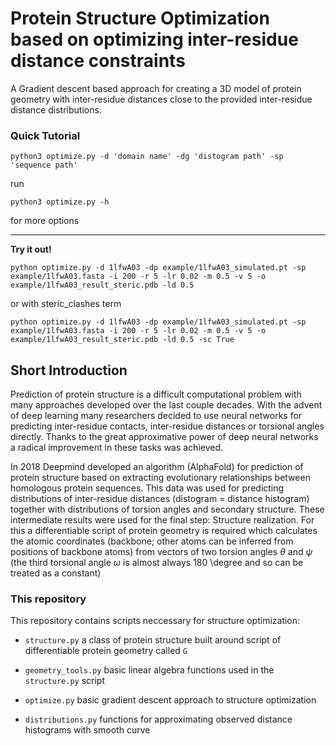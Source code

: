 # Protein Structure Optimization based on optimizing inter-residue distance constraints

A Gradient descent based approach for creating a 3D model of protein geometry with
inter-residue distances close to the provided inter-residue distance
distributions.

### Quick Tutorial

```
python3 optimize.py -d 'domain name' -dg 'distogram path' -sp 'sequence path'
```

run 

```
python3 optimize.py -h
``` 

for more options

---
**Try it out!**
```
python optimize.py -d 1lfwA03 -dp example/1lfwA03_simulated.pt -sp example/1lfwA03.fasta -i 200 -r 5 -lr 0.02 -m 0.5 -v 5 -o example/1lfwA03_result_steric.pdb -ld 0.5
```

or with steric_clashes term

```
python optimize.py -d 1lfwA03 -dp example/1lfwA03_simulated.pt -sp example/1lfwA03.fasta -i 200 -r 5 -lr 0.02 -m 0.5 -v 5 -o example/1lfwA03_result_steric.pdb -ld 0.5 -sc True
```


## Short Introduction

Prediction of protein structure is a difficult computational problem with many
approaches developed over the last couple decades. With the advent of deep
learning many researchers decided to use neural networks for predicting
inter-residue contacts, inter-residue distances or torsional angles directly.
Thanks to the great approximative power of deep neural networks a radical
improvement in these tasks was achieved.

In 2018 Deepmind developed an algorithm (AlphaFold) for prediction of protein structure
based on extracting evolutionary relationships between homologous protein
sequences. This data was used for predicting distributions of inter-residue
distances (distogram = distance histogram) together with distributions of
torsion angles and secondary structure.
These intermediate results were used for the final step: Structure realization.
For this a differentiable script of protein geometry is required which
calculates the atomic coordinates (backbone; other atoms can be inferred from 
positions of backbone atoms) from vectors of two torsion angles $\theta$ and
$\psi$ (the third torsional angle $\omega$ is almost always 180 \degree and so
can be treated as a constant)

### This repository

This repository contains scripts neccessary for structure optimization:

- `structure.py`
a class of protein structure built around script of differentiable protein geometry called `G`

- `geometry_tools.py`
basic linear algebra functions used in the `structure.py` script

- `optimize.py`
basic gradient descent approach to structure optimization

- `distributions.py`
functions for approximating observed distance histograms with smooth curve

